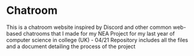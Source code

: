 # Chatroom
This is a chatroom website inspired by Discord and other common web-based chatrooms that I made for my NEA Project for my last year of computer science in college (UK) - 04/21
Repository includes all  the files and a document detailing the process of the project
